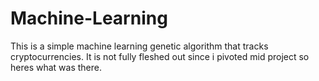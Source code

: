 # Machine-Learning

This is a simple machine learning genetic algorithm that tracks cryptocurrencies.
It is not fully fleshed out since i pivoted mid project so heres what was there.
